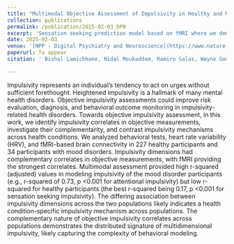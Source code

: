 ```yaml
---
title: "Multimodal Objective Assessment of Impulsivity in Healthy and Mood Disorder Participants"
collection: publications
permalink: /publication/2025-02-03_DPN
excerpt: 'Sensation seeking prediction model based on fMRI where we demonstrate the need for age-specific modeling.'
date: 2025-02-03
venue: '[NPP - Digital Psychiatry and Neuroscience](https://www.nature.com/dpn) (accepted for publication)'
paperurl: To appear
citation: ' Bishal Lamichhane, Nidal Moukaddam, Ramiro Salas, Wayne Goodman, and Ashutosh Sabharwal (2025), ''Multimodal Objective Assessment of Impulsivity in Healthy and Mood Disorder Participants", NPP - Digital Psychiatry and Neuroscience.'

---
```


Impulsivity represents an individual’s tendency to act on urges without sufficient forethought. Heightened impulsivity is a hallmark of many mental health disorders. Objective impulsivity assessments could improve risk evaluation, diagnosis, and behavioral outcome monitoring in impulsivity-related health disorders. Towards objective impulsivity assessment, in this work, we identify impulsivity correlates in objective measurements, investigate their complementarity, and contrast impulsivity mechanisms across health conditions. We analyzed behavioral tests, heart rate variability (HRV), and fMRI-based brain connectivity in 227 healthy participants and 34 participants with mood disorders. Impulsivity dimensions had complementary correlates in objective measurements, with fMRI providing the strongest correlates. Multimodal assessment provided high r-squared (adjusted) values in modeling impulsivity of the mood disorder participants (e.g., r-squared of 0.73, p <0.001 for attentional impulsivity) but low r-squared for healthy participants (the best r-squared being 0.17, p <0.001 for sensation seeking impulsivity). The differing association between impulsivity dimensions across the two populations likely indicates a health condition-specific impulsivity mechanism across populations. The complementary nature of objective impulsivity correlates across populations demonstrates the distributed signature of multidimensional impulsivity, likely capturing the complexity of behavioral modeling.